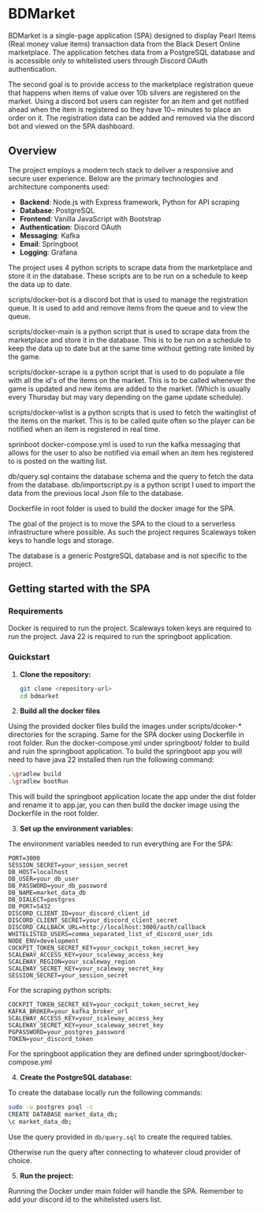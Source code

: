 # BDMarket

BDMarket is a single-page application (SPA) designed to display Pearl Items (Real money value items) transaction data from the Black Desert Online marketplace. The application fetches data from a PostgreSQL database and is accessible only to whitelisted users through Discord OAuth authentication.

The second goal is to provide access to the marketplace registration queue that happens when items of value over 10b silvers are registered on the market. Using a discord bot users can register for an item and get notified ahead when the item is registered so they have 10~ minutes to place an order on it. The registration data can be added and removed via the discord bot and viewed on the SPA dashboard.

## Overview

The project employs a modern tech stack to deliver a responsive and secure user experience. Below are the primary technologies and architecture components used:

- **Backend**: Node.js with Express framework, Python for API scraping
- **Database**: PostgreSQL
- **Frontend**: Vanilla JavaScript with Bootstrap
- **Authentication**: Discord OAuth
- **Messaging**: Kafka
- **Email**: Springboot
- **Logging**: Grafana



The project uses 4 python scripts to scrape data from the marketplace and store it in the database. These scripts are to be run on a schedule to keep the data up to date.

scripts/docker-bot is a discord bot that is used to manage the registration queue. It is used to add and remove items from the queue and to view the queue.

scripts/docker-main is a python script that is used to scrape data from the marketplace and store it in the database. This is to be  run on a schedule to keep the data up to date but at the same time without getting rate limited by the game.

scripts/docker-scrape is a python script that is used to do populate a file with all the id's of the items on the market. This is to be called whenever the game is updated and new items are added to the market. (Which is usually every Thursday but may vary depending on the game update schedule).

scripts/docker-wlist is a python scripts that is used to fetch the waitinglist of the items on the market. This is to be called quite often so the player can be notified when an item is registered in real time.

sprinboot docker-compose.yml is used to run the kafka messaging that allows for the user to also be notified via email when an item hes registered to is posted on the waiting list.

db/query.sql contains the database schema and the query to fetch the data from the database.
db/importscript.py is a python script I used to import the data from the previous local Json file to the database.

Dockerfile in root folder is used to build the docker image for the SPA.

The goal of the project is to move the SPA to the cloud to a serverless infrastructure where possible. As such the project requires Scaleways token keys to handle logs and storage.

The database is a generic PostgreSQL database and is not specific to the project.

## Getting started with the SPA

### Requirements

Docker is required to run the project.
Scaleways token keys are required to run the project.
Java 22 is required to run the springboot application.

### Quickstart


1. **Clone the repository:**

   ```bash
   git clone <repository-url>
   cd bdmarket
   ```

2. **Build all the docker files**

Using the provided docker files build the images under scripts/dcoker-* directories for the scraping.
Same for the SPA docker using Dockerfile in root folder.
Run the docker-compose.yml under springboot/ folder to build and ruin the springboot application.
To build the springboot app you will need to have java 22 installed then run the following command:
   ```bash
   .\gradlew build  
   .\gradlew bootRun
   ```
This will build the springboot application locate the app under the dist folder and rename it to app.jar, you can then build the docker image using the Dockerfile in the root folder.

3. **Set up the environment variables:**

The environment variables needed to run everything are
   For the SPA:
   ```plaintext
   PORT=3000
   SESSION_SECRET=your_session_secret
   DB_HOST=localhost
   DB_USER=your_db_user
   DB_PASSWORD=your_db_password
   DB_NAME=market_data_db
   DB_DIALECT=postgres
   DB_PORT=5432
   DISCORD_CLIENT_ID=your_discord_client_id
   DISCORD_CLIENT_SECRET=your_discord_client_secret
   DISCORD_CALLBACK_URL=http://localhost:3000/auth/callback
   WHITELISTED_USERS=comma_separated_list_of_discord_user_ids
   NODE_ENV=development
   COCKPIT_TOKEN_SECRET_KEY=your_cockpit_token_secret_key
   SCALEWAY_ACCESS_KEY=your_scaleway_access_key
   SCALEWAY_REGION=your_scaleway_region
   SCALEWAY_SECRET_KEY=your_scaleway_secret_key
   SESSION_SECRET=your_session_secret
   ```

For the scraping python scripts:
   ```plaintext
   COCKPIT_TOKEN_SECRET_KEY=your_cockpit_token_secret_key
   KAFKA_BROKER=your_kafka_broker_url
   SCALEWAY_ACCESS_KEY=your_scaleway_access_key
   SCALEWAY_SECRET_KEY=your_scaleway_secret_key
   PGPASSWORD=your_postgres_password
   TOKEN=your_discord_token
   ```

For the springboot application they are defined under springboot/docker-compose.yml

4. **Create the PostgreSQL database:**

To create the database locally run the following commands:
   ```bash
   sudo -u postgres psql -c
   CREATE DATABASE market_data_db;
   \c market_data_db;
   ```
   
   Use the query provided in `db/query.sql` to create the required tables.

Otherwise run the query after connecting to whatever cloud provider of choice.

5. **Run the project:**

Running the Docker under main folder will handle the SPA. Remember to add your discord id to the whitelisted users list.

